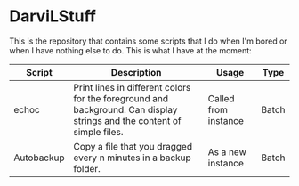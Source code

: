 # DarviLStuff
This is the repository that contains some scripts that I do when I'm bored or when I have nothing else to do. This is what I have at the moment:

| Script | Description | Usage | Type |
| ------ | ----------- | ----- | ---- |
| echoc | Print lines in different colors for the foreground and background. Can display strings and the content of simple files. | Called from instance | Batch |
| Autobackup | Copy a file that you dragged every n minutes in a backup folder. | As a new instance | Batch |
